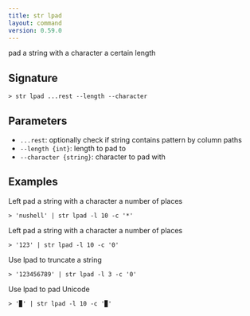 ```yaml
---
title: str lpad
layout: command
version: 0.59.0
---
```


pad a string with a character a certain length

## Signature

```> str lpad ...rest --length --character```

## Parameters

 -  `...rest`: optionally check if string contains pattern by column paths
 -  `--length {int}`: length to pad to
 -  `--character {string}`: character to pad with

## Examples

Left pad a string with a character a number of places
```shell
> 'nushell' | str lpad -l 10 -c '*'
```

Left pad a string with a character a number of places
```shell
> '123' | str lpad -l 10 -c '0'
```

Use lpad to truncate a string
```shell
> '123456789' | str lpad -l 3 -c '0'
```

Use lpad to pad Unicode
```shell
> '▉' | str lpad -l 10 -c '▉'
```
